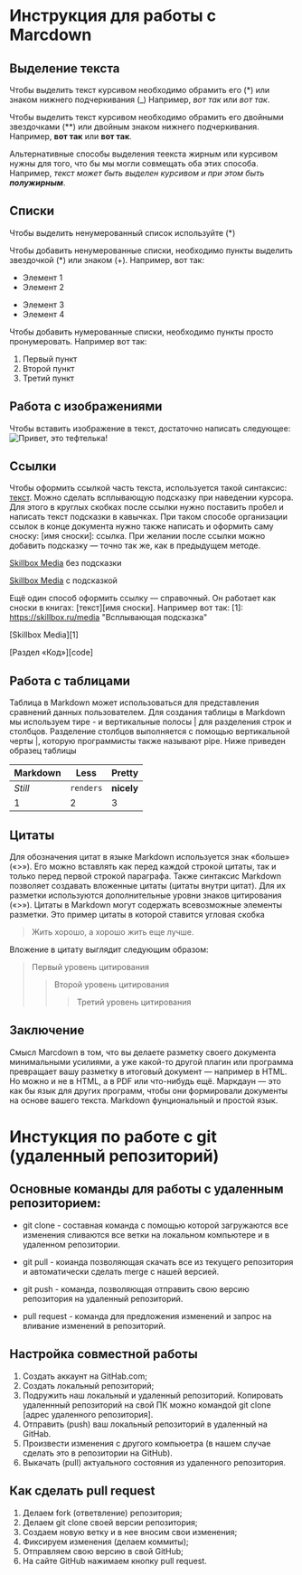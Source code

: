 # Инструкция для работы с Marcdown

## Выделение текста
Чтобы выделить текст курсивом необходимо обрамить его (*) или знаком нижнего подчеркивания (_) Например, *вот так* или _вот так_.

Чтобы выделить текст курсивом необходимо обрамить его двойными звездочками (**) или двойным знаком нижнего подчеркивания. Например, **вот так** или __вот так__.

Альтернативные способы выделения теекста жирным или курсивом нужны для того, что бы мы могли совмещать оба этих способа. Например, _текст может быть выделен курсивом и при этом быть **полужирным**_.

## Списки
Чтобы выделить ненумерованный список используйте (*)

Чтобы добавить ненумерованные списки, необходимо пункты выделить звездочкой  (*) или знаком (+). Например, вот так:
* Элемент 1
* Элемент 2
+ Элемент 3
+ Элемент 4

Чтобы добавить нумерованные списки, необходимо пункты просто пронумеровать. Например вот так:
1. Первый пункт
2. Второй пункт
3. Третий пункт

## Работа с изображениями
Чтобы вставить изображение в текст, достаточно написать следующее:
![Привет, это тефтелька!](Teftelka.jpg)

## Ссылки
Чтобы оформить ссылкой часть текста, используется такой синтаксис: [текст](ссылка). Можно сделать всплывающую подсказку при наведении курсора. Для этого в круглых скобках после ссылки нужно поставить пробел и написать текст подсказки в кавычках. При таком способе организации ссылок в конце документа нужно также написать и оформить саму сноску: [имя сноски]: ссылка. При желании после ссылки можно добавить подсказку — точно так же, как в предыдущем методе.

[Skillbox Media](https://skillbox.ru/media/) без подсказки

[Skillbox Media](https://skillbox.ru/media/ "Всплывающая подсказка") с подсказкой

Ещё один способ оформить ссылку — справочный. Он работает как сноски в книгах: [текст][имя сноски]. Например вот так:
[1]: https://skillbox.ru/media "Всплывающая подсказка"

[Skillbox Media][1]

[Раздел «Код»][code]

## Работа с таблицами
Таблица в Markdown может использоваться для представления сравнений данных пользователем. Для создания таблицы в Markdown мы используем тире - и вертикальные полосы | для разделения строк и столбцов. Разделение столбцов выполняется с помощью вертикальной черты |, которую программисты также называют pipe. Ниже приведен образец таблицы

Markdown | Less | Pretty 
--- | --- | --- 
*Still* | `renders` | **nicely** 
1 | 2 | 3

## Цитаты
Для обозначения цитат в языке Markdown используется знак «больше» («>»). Его можно вставлять как перед каждой строкой цитаты, так и только перед первой строкой параграфа. Также синтаксис Markdown позволяет создавать вложенные цитаты (цитаты внутри цитат). Для их разметки используются дополнительные уровни знаков цитирования («>»). Цитаты в Markdown могут содержать всевозможные элементы разметки. 
Это пример цитаты в которой ставится угловая скобка


> Жить хорошо, а хорошо жить еще лучше. 

Вложение в цитату выглядит следующим образом:
> Первый уровень цитирования
>> Второй уровень цитирования
>>> Третий уровень цитирования


## Заключение
Смысл Marcdown в том, что вы делаете разметку своего документа минимальными усилиями, а уже какой-то другой плагин или программа превращает вашу разметку в итоговый документ — например в HTML. Но можно и не в HTML, а в PDF или что-нибудь ещё. Маркдаун — это как бы язык для других программ, чтобы они формировали документы на основе вашего текста. Markdown фунциональный и простой язык.

# Инстукция по работе с git (удаленный репозиторий)

## Основные команды для работы с удаленным репозиторием:

* git clone -  составная команда с помощью которой загружаются все изменения сливаются все ветки на локальном компьютере и в удаленном репозитории.

* git pull - коианда позволяющая скачать все из текущего репозитория и автоматически
сделать merge с нашей версией.

* git push - команда, позволяющая отправить свою версию репозитория на удаленный репозиторий.

* pull request - команда для предложения изменений и запрос на вливание изменений в репозиторий.

## Настройка совместной работы

1. Создать аккаунт на GitHab.com;
2. Создать локальный репозиторий;
3. Подружить наш локальный и удаленный репозиторий. Копировать удаленнный репозиторий на свой ПК можно командой git clone [адрес удаленного репозитория].
4. Отправить (push) ваш локальный репозиторий в удаленный на GitHab.
5. Произвести изменения с другого компьюетра (в нашем случае сделать это в репозитории на GitHub).
6. Выкачать (pull) актуального состояния из удаленного репозитория.

## Как сделать pull request

1. Делаем fork (ответвление) репозитория;
2. Делаем git clone своей версии репозитория;
3. Создаем новую ветку и в нее вносим свои изменения;
4. Фиксируем изменения (делаем коммиты);
5. Отправляем свою версию в свой GitHub;
6. На сайте GitHub нажимаем кнопку pull request.